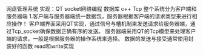 网盘管理系统
实现：QT socket网络编程 数据库 c++ Tcp
整个系统分为客户端和服务器端
1.客户端与服务器端统一数据包，服务器根据客户端的请求类型来进行相应操作！
客户端界面采用QT实现，通过信号与槽机制来发送请求给服务器端，通过Tcp_socket确保数据正确有序的发送。
服务器端采用QT的Tcp模型来处理客户端的请求，一般是根据服务器的操作系统来选择。
数据的发送与接受通常使用封装好的函数 read和write实现
